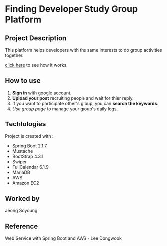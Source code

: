 # Finding Developer Study Group Platform

## Project Description
This platform helps developers with the same interests to do group activities together.

[click here](https://youtu.be/-M7Qzp3zmz0?feature=shared) to see how it works.

## How to use
1. **Sign in** with google account.
2. **Upload your post** recruiting people and wait for thier reply.
3. If you want to participate other's group, you can **search the keywords**.
4. *Use group page* to manage your group's daily logs.

## Techlologies
Project is created with :
-  Spring Boot 2.1.7
-  Mustache 
-  BootStrap 4.3.1
-  Swiper
-  FullCalendar 6.1.9
-  MariaDB
-  AWS
-  Amazon EC2

## Worked by
Jeong Soyoung

## Reference
Web Service with Spring Boot and AWS - Lee Dongwook
